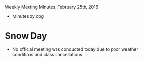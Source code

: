 Weekly Meeting Minutes, February 25th, 2016

- Minutes by cpg

# Snow Day

- No official meeting was conducted today due to poor weather conditions and class cancellations.
